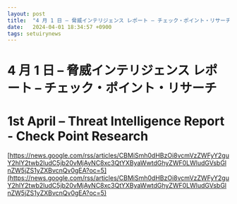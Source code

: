 ```yaml
---
layout: post
title:  "4 月 1 日 – 脅威インテリジェンス レポート – チェック・ポイント・リサーチ"
date:   2024-04-01 18:34:57 +0900
tags: setuirynews 
---
```


# 4 月 1 日 – 脅威インテリジェンス レポート – チェック・ポイント・リサーチ



# 1st April – Threat Intelligence Report - Check Point Research

[https://news.google.com/rss/articles/CBMiSmh0dHBzOi8vcmVzZWFyY2guY2hlY2twb2ludC5jb20vMjAyNC8xc3QtYXByaWwtdGhyZWF0LWludGVsbGlnZW5jZS1yZXBvcnQv0gEA?oc=5](https://news.google.com/rss/articles/CBMiSmh0dHBzOi8vcmVzZWFyY2guY2hlY2twb2ludC5jb20vMjAyNC8xc3QtYXByaWwtdGhyZWF0LWludGVsbGlnZW5jZS1yZXBvcnQv0gEA?oc=5)


